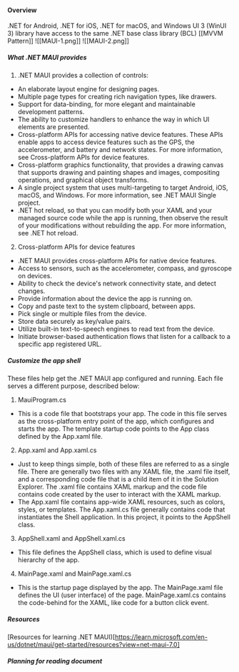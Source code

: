 #### Overview
.NET for Android, .NET for iOS, .NET for macOS, and Windows UI 3 (WinUI 3) library have access to the same .NET base class library (BCL)  [[MVVM Pattern]] ![[MAUI-1.png]]
![[MAUI-2.png]]

##### What .NET MAUI provides
1) .NET MAUI provides a collection of controls:
- An elaborate layout engine for designing pages.
- Multiple page types for creating rich navigation types, like drawers.
- Support for data-binding, for more elegant and maintainable development patterns.
- The ability to customize handlers to enhance the way in which UI elements are presented.
- Cross-platform APIs for accessing native device features. These APIs enable apps to access device features such as the GPS, the accelerometer, and battery and network states. For more information, see Cross-platform APIs for device features.
- Cross-platform graphics functionality, that provides a drawing canvas that supports drawing and painting shapes and images, compositing operations, and graphical object transforms.
- A single project system that uses multi-targeting to target Android, iOS, macOS, and Windows. For more information, see .NET MAUI Single project.
- .NET hot reload, so that you can modify both your XAML and your managed source code while the app is running, then observe the result of your modifications without rebuilding the app. For more information, see .NET hot reload.

2) Cross-platform APIs for device features
- .NET MAUI provides cross-platform APIs for native device features.
- Access to sensors, such as the accelerometer, compass, and gyroscope on devices.
- Ability to check the device's network connectivity state, and detect changes.
- Provide information about the device the app is running on.
- Copy and paste text to the system clipboard, between apps.
- Pick single or multiple files from the device.
- Store data securely as key/value pairs.
- Utilize built-in text-to-speech engines to read text from the device.
- Initiate browser-based authentication flows that listen for a callback to a specific app registered URL.

##### Customize the app shell
These files help get the .NET MAUI app configured and running. Each file serves a different purpose, described below:
1) MauiProgram.cs
- This is a code file that bootstraps your app. The code in this file serves as the cross-platform entry point of the app, which configures and starts the app. The template startup code points to the App class defined by the App.xaml file.
2) App.xaml and App.xaml.cs
- Just to keep things simple, both of these files are referred to as a single file. There are generally two files with any XAML file, the .xaml file itself, and a corresponding code file that is a child item of it in the Solution Explorer. The .xaml file contains XAML markup and the code file contains code created by the user to interact with the XAML markup.
- The App.xaml file contains app-wide XAML resources, such as colors, styles, or templates. The App.xaml.cs file generally contains code that instantiates the Shell application. In this project, it points to the AppShell class.
3) AppShell.xaml and AppShell.xaml.cs
- This file defines the AppShell class, which is used to define visual hierarchy of the app.
4) MainPage.xaml and MainPage.xaml.cs
- This is the startup page displayed by the app. The MainPage.xaml file defines the UI (user interface) of the page. MainPage.xaml.cs contains the code-behind for the XAML, like code for a button click event.
##### Resources
[Resources for learning .NET MAUI)[https://learn.microsoft.com/en-us/dotnet/maui/get-started/resources?view=net-maui-7.0]

##### Planning for reading document


